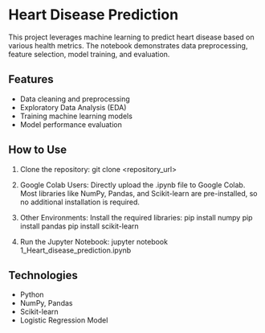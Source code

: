 # Heart Disease Prediction

This project leverages machine learning to predict heart disease based on various health metrics. The notebook demonstrates data preprocessing, feature selection, model training, and evaluation.

## Features
- Data cleaning and preprocessing
- Exploratory Data Analysis (EDA)
- Training machine learning models
- Model performance evaluation

## How to Use
1. Clone the repository:
   git clone <repository_url>

2. Google Colab Users:
   Directly upload the .ipynb file to Google Colab.
   Most libraries like NumPy, Pandas, and Scikit-learn are pre-installed, so no additional installation is required.

3. Other Environments:
   Install the required libraries:
   pip install numpy
   pip install pandas
   pip install scikit-learn


5. Run the Jupyter Notebook:
   jupyter notebook 1_Heart_disease_prediction.ipynb
   
## Technologies
  - Python
  - NumPy, Pandas
  - Scikit-learn
  - Logistic Regression Model



